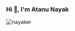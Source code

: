 <h3>Hi 👋, I'm Atanu Nayak</h3>
<p align="left"> <img src="https://komarev.com/ghpvc/?username=nayaker&label=Profile%20views&color=0e75b6&style=flat" alt="nayaker" /> </p>
